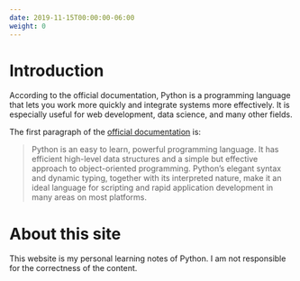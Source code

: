 ```yaml
---
date: 2019-11-15T00:00:00-06:00
weight: 0
---
```


# Introduction

According to the official documentation, Python is a programming language that lets you work more quickly and integrate systems more effectively. It is especially useful for web development, data science, and many other fields.

The first paragraph of the [official documentation](https://docs.python.org/3/tutorial/index.html) is:

> Python is an easy to learn, powerful programming language. It has efficient high-level data structures and a simple but effective approach to object-oriented programming. Python’s elegant syntax and dynamic typing, together with its interpreted nature, make it an ideal language for scripting and rapid application development in many areas on most platforms.

# About this site

This website is my personal learning notes of Python. I am not responsible for the correctness of the content.